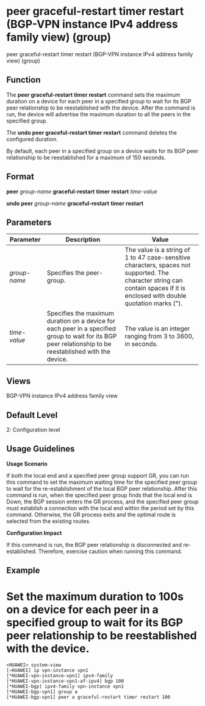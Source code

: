 peer graceful-restart timer restart (BGP-VPN instance IPv4 address family view) (group)
=======================================================================================

peer graceful-restart timer restart (BGP-VPN instance IPv4 address family view) (group)

Function
--------



The **peer graceful-restart timer restart** command sets the maximum duration on a device for each peer in a specified group to wait for its BGP peer relationship to be reestablished with the device. After the command is run, the device will advertise the maximum duration to all the peers in the specified group.

The **undo peer graceful-restart timer restart** command deletes the configured duration.



By default, each peer in a specified group on a device waits for its BGP peer relationship to be reestablished for a maximum of 150 seconds.


Format
------

**peer** *group-name* **graceful-restart** **timer** **restart** *time-value*

**undo peer** *group-name* **graceful-restart** **timer** **restart**


Parameters
----------

| Parameter | Description | Value |
| --- | --- | --- |
| *group-name* | Specifies the peer-group. | The value is a string of 1 to 47 case-sensitive characters, spaces not supported. The character string can contain spaces if it is enclosed with double quotation marks ("). |
| *time-value* | Specifies the maximum duration on a device for each peer in a specified group to wait for its BGP peer relationship to be reestablished with the device. | The value is an integer ranging from 3 to 3600, in seconds. |



Views
-----

BGP-VPN instance IPv4 address family view


Default Level
-------------

2: Configuration level


Usage Guidelines
----------------

**Usage Scenario**

If both the local end and a specified peer group support GR, you can run this command to set the maximum waiting time for the specified peer group to wait for the re-establishment of the local BGP peer relationship. After this command is run, when the specified peer group finds that the local end is Down, the BGP session enters the GR process, and the specified peer group must establish a connection with the local end within the period set by this command. Otherwise, the GR process exits and the optimal route is selected from the existing routes.

**Configuration Impact**

If this command is run, the BGP peer relationship is disconnected and re-established. Therefore, exercise caution when running this command.


Example
-------

# Set the maximum duration to 100s on a device for each peer in a specified group to wait for its BGP peer relationship to be reestablished with the device.
```
<HUAWEI> system-view
[~HUAWEI] ip vpn-instance vpn1
[*HUAWEI-vpn-instance-vpn1] ipv4-family
[*HUAWEI-vpn-instance-vpn1-af-ipv4] bgp 100
[*HUAWEI-bgp] ipv4-family vpn-instance vpn1
[*HUAWEI-bgp-vpn1] group a
[*HUAWEI-bgp-vpn1] peer a graceful-restart timer restart 100

```